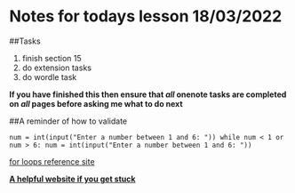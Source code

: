 # Notes for todays lesson 18/03/2022

##Tasks
1. finish section 15
2. do extension tasks
3. do wordle task

**If you have finished this then ensure that *all* onenote tasks are completed on *all* pages before asking me what to do next**

##A reminder of how to validate

`num = int(input("Enter a number between 1 and 6: "))
while num < 1 or num > 6:
  num = int(input("Enter a number between 1 and 6: "))`
  
[for loops reference site](https://www.w3schools.com/python/python_for_loops.asp)

**[A helpful website if you get stuck](https://www.w3schools.com/python/python_reference.asp)**
